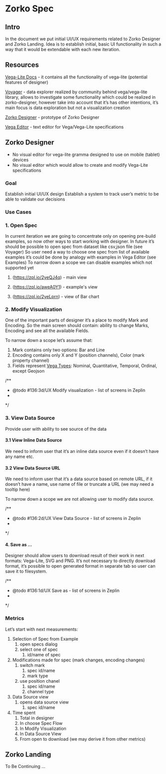 # Zorko Spec

## Intro

In the document we put initial  UI/UX requirements related to Zorko Designer and Zorko Landing. Idea is to establish initial, basic UI functionality in such a way that it would be extendable with each new iteration.

## Resources

[Vega-Lite Docs](https://vega.github.io/vega-lite/docs/) -  it contains all the functionality of vega-lite (potential features of designer)

[Voyager](http://vega.github.io/voyager/) -  data explorer  realized by community behind vega/vega-lite library, allows to investigate some functionality which could be realized in zorko-designer, however take into account that it’s has other intentions, it’s main focus is data exploration but not a visualization creation

[Zorko Designer](https://thirsty-bartik-31d492.netlify.com/) - prototype of Zorko Designer

[Vega Editor](https://vega.github.io/editor/#/) - text editor for Vega/Vega-Lite specifications

## Zorko Designer

* No visual editor for vega-lite gramma designed to use on mobile (tablet) devices
* No visual editor which would allow to create and modify Vega-Lite specifications

### Goal

Establish initial UI/UX design
Establish a system to track user’s metric to be able to validate our decisions

### Use Cases

### 1. Open Spec
In current iteration we are going to concentrate only on opening pre-build examples, so now other ways to start working with designer. In future it’s should be  possible to open spec from dataset like csv,json file (see Voyager)
So user need a way to choose one spec from list of available examples it’s could be done by analogy with examples in Vega Editor (see Examples)
To narrow down a scope we can disable examples which not supported yet


1. (https://zpl.io/2yeQJ4q) - main view

2. (https://zpl.io/aweA0Y1) - example's view

3. (https://zpl.io/2yeLprn) - view of Bar chart

### 2. Modify Visualization

One of the important parts of designer it’s a place to modify Mark and Encoding.  So the main screen should contain:  ability to change Marks, Encoding and see all the available Fields.

To narrow down a scope let’s assume that:

1. Mark contains only two options:  Bar and Line
1. Encoding contains only X and Y (position channels), Color (mark property channel)
1. Fields represent  [Vega Types](https://vega.github.io/vega-lite/docs/type.html#nominal): Nominal, Quantitative, Temporal, Ordinal, except Geojson

/**
 * @todo #136:3d/UX Modify visualization - list of screens in Zeplin
 *
 */


### 3. View Data Source

Provide user with ability to see source of the data

#### 3.1 View Inline Data Source

We need to inform user that it’s an inline data source even if it doesn’t have any name etc.

#### 3.2 View Data Source URL

We need to inform user that it’s a data source based on remote URL, if it doesn’t have a name, use name of file or truncate a URL (we may need a tooltip here)

To narrow down a scope we are not allowing user to modify data source.

/**
 * @todo #136:2d/UX View Data Source - list of screens in Zeplin
 *
 */

#### 4. Save as ...

Designer should allow users to download result of their work in next formats: Vega-Lite, SVG and  PNG.
It’s not necessary to directly download format, it’s possible to open generated format in separate tab so user can save it to filesystem.

/**
 * @todo #136:1d/UX Save as - list of screens in Zeplin
 *
 */

### Metrics

Let’s start with next measurements:


1. Selection of Spec from Example
    1. open specs dialog
    1. select one of spec
        1. id/name of spec
1. Modifications made for spec (mark changes, encoding changes)
    1. switch mark
        1. spec id/name
        1. mark type
    1. use position chanel
        1. spec id/name
        1. channel type
1. Data Source view
    1. opens data source view
        1. spec id/name
1. Time spent
    1. Total in designer
    1. In choose Spec Flow
    1. In Modify Visualization
    1. In Data Source View
    1. From open to download (we may derive it from other metrics)


## Zorko Landing

To Be Continuing ...

